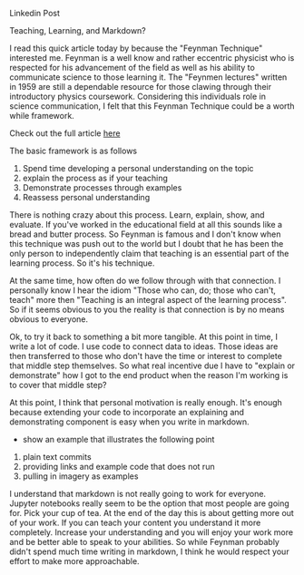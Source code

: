 Linkedin Post

Teaching, Learning, and Markdown?

I read this quick article today by because the "Feynman Technique" interested me. Feynman is a well know and rather eccentric physicist who is respected for his advancement of the field as well as his ability to communicate science to those learning it. The "Feynmen lectures" written in 1959 are still a dependable resource for those clawing through their introductory physics coursework. Considering this individuals role in science communication, I felt that this Feynman Technique could be a worth while framework.

Check out the full article [here](https://towardsdatascience.com/want-to-become-a-data-scientist-try-feynman-technique-2ea010da1c54)

The basic framework is as follows
1.  Spend time developing a personal understanding on the topic
2. explain the process as if your teaching
3. Demonstrate processes through examples
4. Reassess personal understanding

There is nothing crazy about this process. Learn, explain, show, and evaluate. If you've worked in the educational field at all this sounds like a bread and butter process. So Feynman is famous and I don't know when this technique was push out to the world but I doubt that he has been the only person to independently claim that teaching is an essential part of the learning process. So it's his technique.

At the same time, how often do we follow through with that connection. I personally know I hear the idiom "Those who can, do; those who can't, teach" more then "Teaching is an integral aspect of the learning process". So if it seems obvious to you the reality is that connection is by no means obvious to everyone.

Ok, to try it back to something a bit more tangible. At this point in time, I write a lot of code. I use code to connect data to ideas. Those ideas are then transferred to those who don't have the time or interest to complete that middle step themselves. So what real incentive due I have to "explain or demonstrate" how I got to the end product when the reason I'm working is to cover that middle step?

At this point, I think that personal motivation is really enough. It's enough because extending your code to incorporate an explaining and demonstrating component is easy when you write in markdown.

- show an example that illustrates the following point
1. plain text commits
2. providing links and example code that does not run
3. pulling in imagery as examples


I understand that markdown is not really going to work for everyone. Jupyter notebooks really seem to be the option that most people are going for. Pick your cup of tea. At the end of the day this is about getting more out of your work. If you can teach your content you understand it more completely. Increase your understanding and you will enjoy your work more and be better able to speak to your abilities. So while Feynman probably didn't spend much time writing in markdown, I think he would respect your effort to make more approachable.
